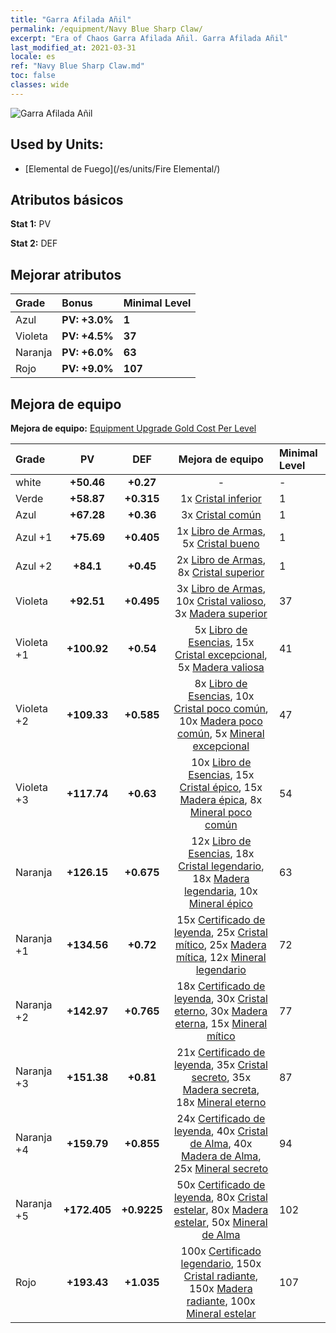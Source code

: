 ```yaml
---
title: "Garra Afilada Añil"
permalink: /equipment/Navy Blue Sharp Claw/
excerpt: "Era of Chaos Garra Afilada Añil. Garra Afilada Añil"
last_modified_at: 2021-03-31
locale: es
ref: "Navy Blue Sharp Claw.md"
toc: false
classes: wide
---
```


  ![Garra Afilada Añil](/images/e/e_9044.png)

## Used by Units:

* [Elemental de Fuego](/es/units/Fire Elemental/) 


## Atributos básicos
 **Stat 1:** PV

 **Stat 2:** DEF

## Mejorar atributos

  |     Grade    |   Bonus | Minimal Level | 
  |:-------------|:--------|:--------------| 
  | Azul | **PV: +3.0%** | **1** | 
  | Violeta | **PV: +4.5%** | **37** | 
  | Naranja | **PV: +6.0%** | **63** | 
  | Rojo | **PV: +9.0%** | **107** | 


## Mejora de equipo
 **Mejora de equipo:** [Equipment Upgrade Gold Cost Per Level](/equipment/EquipmentUpgradeCostPerLevel/) 

  |          Grade      | PV | DEF | Mejora de equipo | Minimal Level |
  |:--------------------|:---------:|:---------:|:----------------:|:--------------|
  | white | **+50.46** | **+0.27** | - | - |
  | Verde | **+58.87** | **+0.315** | 1x [Cristal inferior](/es/Items/mat_5/) | 1 |
  | Azul | **+67.28** | **+0.36** | 3x [Cristal común](/es/Items/mat_11/) | 1 |
  | Azul +1 | **+75.69** | **+0.405** | 1x [Libro de Armas](/es/Items/mat_18/), 5x [Cristal bueno](/es/Items/mat_17/) | 1 |
  | Azul +2 | **+84.1** | **+0.45** | 2x [Libro de Armas](/es/Items/mat_25/), 8x [Cristal superior](/es/Items/mat_24/) | 1 |
  | Violeta | **+92.51** | **+0.495** | 3x [Libro de Armas](/es/Items/mat_32/), 10x [Cristal valioso](/es/Items/mat_31/), 3x [Madera superior](/es/Items/mat_20/) | 37 |
  | Violeta +1 | **+100.92** | **+0.54** | 5x [Libro de Esencias](/es/Items/mat_39/), 15x [Cristal excepcional](/es/Items/mat_38/), 5x [Madera valiosa](/es/Items/mat_27/) | 41 |
  | Violeta +2 | **+109.33** | **+0.585** | 8x [Libro de Esencias](/es/Items/mat_46/), 10x [Cristal poco común](/es/Items/mat_45/), 10x [Madera poco común](/es/Items/mat_41/), 5x [Mineral excepcional](/es/Items/mat_33/) | 47 |
  | Violeta +3 | **+117.74** | **+0.63** | 10x [Libro de Esencias](/es/Items/mat_53/), 15x [Cristal épico](/es/Items/mat_52/), 15x [Madera épica](/es/Items/mat_48/), 8x [Mineral poco común](/es/Items/mat_40/) | 54 |
  | Naranja | **+126.15** | **+0.675** | 12x [Libro de Esencias](/es/Items/mat_60/), 18x [Cristal legendario](/es/Items/mat_59/), 18x [Madera legendaria](/es/Items/mat_55/), 10x [Mineral épico](/es/Items/mat_47/) | 63 |
  | Naranja +1 | **+134.56** | **+0.72** | 15x [Certificado de leyenda](/es/Items/mat_67/), 25x [Cristal mítico](/es/Items/mat_66/), 25x [Madera mítica](/es/Items/mat_62/), 12x [Mineral legendario](/es/Items/mat_54/) | 72 |
  | Naranja +2 | **+142.97** | **+0.765** | 18x [Certificado de leyenda](/es/Items/mat_74/), 30x [Cristal eterno](/es/Items/mat_73/), 30x [Madera eterna](/es/Items/mat_69/), 15x [Mineral mítico](/es/Items/mat_61/) | 77 |
  | Naranja +3 | **+151.38** | **+0.81** | 21x [Certificado de leyenda](/es/Items/mat_81/), 35x [Cristal secreto](/es/Items/mat_80/), 35x [Madera secreta](/es/Items/mat_76/), 18x [Mineral eterno](/es/Items/mat_68/) | 87 |
  | Naranja +4 | **+159.79** | **+0.855** | 24x [Certificado de leyenda](/es/Items/mat_88/), 40x [Cristal de Alma](/es/Items/mat_87/), 40x [Madera de Alma](/es/Items/mat_83/), 25x [Mineral secreto](/es/Items/mat_75/) | 94 |
  | Naranja +5 | **+172.405** | **+0.9225** | 50x [Certificado de leyenda](/es/Items/mat_95/), 80x [Cristal estelar](/es/Items/mat_94/), 80x [Madera estelar](/es/Items/mat_90/), 50x [Mineral de Alma](/es/Items/mat_82/) | 102 |
  | Rojo | **+193.43** | **+1.035** | 100x [Certificado legendario](/es/Items/mat_102/), 150x [Cristal radiante](/es/Items/mat_101/), 150x [Madera radiante](/es/Items/mat_97/), 100x [Mineral estelar](/es/Items/mat_89/) | 107 |

